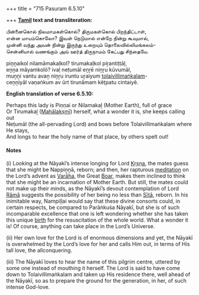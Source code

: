 +++
title = "715 Pasuram 6.5.10"

+++
**[Tamil](/definition/tamil#history "show Tamil definitions") text and transliteration:**

பின்னைகொல் நிலமாமகள்கொல்? திருமகள்கொல் பிறந்திட்டாள்,  
என்ன மாயம்கொலோ? இவள் நெடுமால் என்றே நின்று கூவுமால்,  
முன்னி வந்து அவன் நின்று இருந்து உறையும் தொலைவில்லிமங்கலம்-  
சென்னியால் வணங்கும் அவ் ஊர்த் திருநாமம் கேட்பது சிந்தையே.

piṉṉaikol nilamāmakaḷkol? tirumakaḷkol piṟantiṭṭāḷ,  
eṉṉa māyamkolō? ivaḷ neṭumāl eṉṟē niṉṟu kūvumāl,  
muṉṉi vantu avaṉ niṉṟu iruntu uṟaiyum [tolaivillimaṅkalam](/definition/tolaivillimankalam#vaishnavism "show tolaivillimaṅkalam definitions")-  
ceṉṉiyāl vaṇaṅkum av ūrt tirunāmam kēṭpatu cintaiyē.

**English translation of verse 6.5.10:**

Perhaps this lady is Piṇṇai or Nilamakaḻ (Mother Earth), full of grace  
Or Tirumakaḻ ([Mahālakṣmī](/definition/mahalakshmi#vaishnavism "show Mahālakṣmī definitions")) herself, what a wonder it is, she keeps calling out  
Neṭumāl (the all-pervading Lord) and bows before Tolaivillimaṅkalam where He stays,  
And longs to hear the holy name of that place, by others spelt out!

#### Notes

\(i\) Looking at the Nāyakī’s intense longing for Lord [Kṛṣṇa](/definition/krishna#vaishnavism "show Kṛṣṇa definitions"), the mates guess that she might be Nappiṉṉā, reborn; and then, her rapturous [meditation](/definition/meditation#history "show meditation definitions") on the Lord’s advent as [Varāha](/definition/varaha#vaishnavism "show Varāha definitions"), the Great [Boar](/definition/boar#history "show Boar definitions"), makes them inclined to think that she might be an incarnation of Mother Earth. But still, the mates could not make up their minds, as the Nāyakī’s devout contemplation of Lord [Rāmā](/definition/rama#vaishnavism "show Rāmā definitions") suggests the possibility of her being no less than [Sītā](/definition/sita#vaishnavism "show Sītā definitions"), reborn. In his inimitable way, Nampiḷḷai would say that these divine consorts could, in certain respects, be compared to Parāṅkuśa Nāyakī, but she is of such incomparable excellence that one is left wondering whether she has taken this unique [birth](/definition/birth#history "show birth definitions") for the resuscitation of the whole world. What a wonder it is! Of course, anything can take place in the Lord’s Universe.

\(ii\) Her own love for the Lord is of enormous dimensions and yet, the Nāyakī is overwhelmed by the Lord’s love for her and calls Him out, in terms of His tall love, the allconquering.

\(iii\) The Nāyakī loves to hear the name of this pilgrim centre, uttered by some one instead of mouthing it herself. The Lord is said to have come down to Tolaivillimaṅkalam and taken up His residence there, well ahead of the Nāyakī, so as to prepare the ground for the generation, in her, of such intense God-love.



